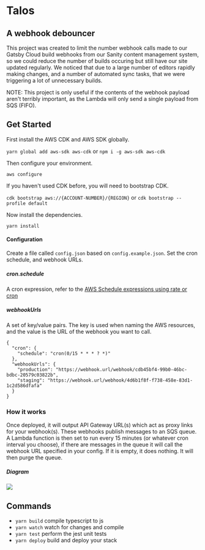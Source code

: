 # Talos
## A webhook debouncer

This project was created to limit the number webhook calls made to our Gatsby Cloud build webhooks from our Sanity content management system, so we could reduce the number of builds occuring but still have our site updated regularly. We noticed that due to a large number of editors rapidly making changes, and a number of automated sync tasks, that we were triggering a lot of unnecessary builds.

NOTE: This project is only useful if the contents of the webhook payload aren't terribly important, as the Lambda will only send a single payload from SQS (FIFO).

## Get Started
First install the AWS CDK and AWS SDK globally.

`yarn global add aws-sdk aws-cdk` 
or 
`npm i -g aws-sdk aws-cdk`

Then configure your environment.

`aws configure`

If you haven't used CDK before, you will need to bootstrap CDK.

`cdk bootstrap aws://{ACCOUNT-NUMBER}/{REGION}` or `cdk bootstrap --profile default`

Now install the dependencies.

`yarn install`

#### Configuration
Create a file called `config.json` based on `config.example.json`. Set the cron schedule, and webhook URLs.

##### cron.schedule
A cron expression, refer to the [AWS Schedule expressions using rate or cron](https://docs.aws.amazon.com/lambda/latest/dg/services-cloudwatchevents-expressions.html)

##### webhookUrls
A set of key/value pairs. The key is used when naming the AWS resources, and the value is the URL of the webhook you want to call.

```
{
  "cron": {
    "schedule": "cron(0/15 * * * ? *)"
  },
  "webhookUrls": {
    "production": "https://webhook.url/webhook/cdb45bf4-99b0-46bc-bdbc-20579c03822b",
    "staging": "https://webhook.url/webhook/4d6b1f8f-f738-458e-83d1-1c2d586dfafa"
  }
}
```

### How it works
Once deployed, it will output API Gateway URL(s) which act as proxy links for your webhook(s). These webhooks publish messages to an SQS queue. A Lambda function is then set to run every 15 minutes (or whatever cron interval you choose), if there are messages in the queue it will call the webhook URL specified in your config. If it is empty, it does nothing. It will then purge the queue.

##### Diagram
![](https://i.imgur.com/DZJQvr0.jpeg)

## Commands

 * `yarn build`   compile typescript to js
 * `yarn watch`   watch for changes and compile
 * `yarn test`    perform the jest unit tests
 * `yarn deploy`  build and deploy your stack

